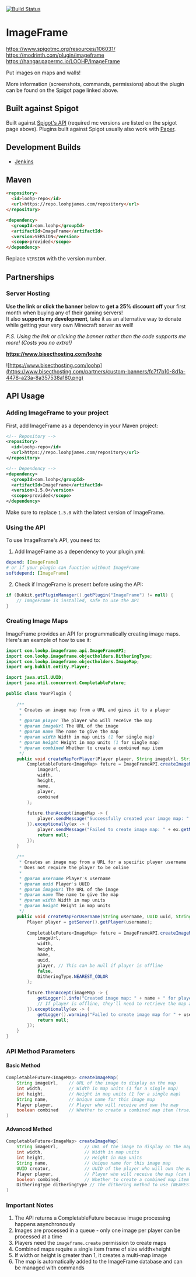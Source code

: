[![Build Status](https://ci.loohpjames.com/job/ImageFrame/badge/icon)](https://ci.loohpjames.com/job/ImageFrame/)
# ImageFrame

https://www.spigotmc.org/resources/106031/<br>
https://modrinth.com/plugin/imageframe<br>
https://hangar.papermc.io/LOOHP/ImageFrame

Put images on maps and walls!

More information (screenshots, commands, permissions) about the plugin can be found on the Spigot page linked above.

## Built against Spigot
Built against [Spigot's API](https://www.spigotmc.org/wiki/buildtools/) (required mc versions are listed on the spigot page above).
Plugins built against Spigot usually also work with [Paper](https://papermc.io/).

## Development Builds

- [Jenkins](https://ci.loohpjames.com/job/ImageFrame/)

## Maven
```html
<repository>
  <id>loohp-repo</id>
  <url>https://repo.loohpjames.com/repository</url>
</repository>
```
```html
<dependency>
  <groupId>com.loohp</groupId>
  <artifactId>ImageFrame</artifactId>
  <version>VERSION</version>
  <scope>provided</scope>
</dependency>
```
Replace `VERSION` with the version number.

## Partnerships

### Server Hosting
**Use the link or click the banner** below to **get a 25% discount off** your first month when buying any of their gaming servers!<br>
It also **supports my development**, take it as an alternative way to donate while getting your very own Minecraft server as well!

*P.S. Using the link or clicking the banner rather than the code supports me more! (Costs you no extra!)*

**https://www.bisecthosting.com/loohp**

![https://www.bisecthosting.com/loohp](https://www.bisecthosting.com/partners/custom-banners/fc7f7b10-8d1a-4478-a23a-8a357538a180.png)

## API Usage

### Adding ImageFrame to your project

First, add ImageFrame as a dependency in your Maven project:

```xml
<!-- Repository -->
<repository>
  <id>loohp-repo</id>
  <url>https://repo.loohpjames.com/repository</url>
</repository>

<!-- Dependency -->
<dependency>
  <groupId>com.loohp</groupId>
  <artifactId>ImageFrame</artifactId>
  <version>1.5.0</version>
  <scope>provided</scope>
</dependency>
```

Make sure to replace `1.5.0` with the latest version of ImageFrame.

### Using the API

To use ImageFrame's API, you need to:

1. Add ImageFrame as a dependency to your plugin.yml:
```yaml
depend: [ImageFrame]
# or if your plugin can function without ImageFrame
softdepend: [ImageFrame]
```

2. Check if ImageFrame is present before using the API:
```java
if (Bukkit.getPluginManager().getPlugin("ImageFrame") != null) {
    // ImageFrame is installed, safe to use the API
}
```

### Creating Image Maps

ImageFrame provides an API for programmatically creating image maps. Here's an example of how to use it:

```java
import com.loohp.imageframe.api.ImageFrameAPI;
import com.loohp.imageframe.objectholders.DitheringType;
import com.loohp.imageframe.objectholders.ImageMap;
import org.bukkit.entity.Player;

import java.util.UUID;
import java.util.concurrent.CompletableFuture;

public class YourPlugin {
    
    /**
     * Creates an image map from a URL and gives it to a player
     * 
     * @param player The player who will receive the map
     * @param imageUrl The URL of the image
     * @param name The name to give the map
     * @param width Width in map units (1 for single map)
     * @param height Height in map units (1 for single map)
     * @param combined Whether to create a combined map item
     */
    public void createMapForPlayer(Player player, String imageUrl, String name, int width, int height, boolean combined) {
        CompletableFuture<ImageMap> future = ImageFrameAPI.createImageMap(
            imageUrl,
            width,
            height,
            name,
            player,
            combined
        );
        
        future.thenAccept(imageMap -> {
            player.sendMessage("Successfully created your image map: " + name);
        }).exceptionally(ex -> {
            player.sendMessage("Failed to create image map: " + ex.getMessage());
            return null;
        });
    }
    
    /**
     * Creates an image map from a URL for a specific player username
     * Does not require the player to be online
     * 
     * @param username Player's username
     * @param uuid Player's UUID
     * @param imageUrl The URL of the image
     * @param name The name to give the map
     * @param width Width in map units
     * @param height Height in map units
     */
    public void createMapForUsername(String username, UUID uuid, String imageUrl, String name, int width, int height) {
        Player player = getServer().getPlayer(username);
        
        CompletableFuture<ImageMap> future = ImageFrameAPI.createImageMap(
            imageUrl,
            width,
            height,
            name,
            uuid,
            player, // This can be null if player is offline
            false,
            DitheringType.NEAREST_COLOR
        );
        
        future.thenAccept(imageMap -> {
            getLogger().info("Created image map: " + name + " for player: " + username);
            // If player is offline, they'll need to retrieve the map another way
        }).exceptionally(ex -> {
            getLogger().warning("Failed to create image map for " + username + ": " + ex.getMessage());
            return null;
        });
    }
}
```

### API Method Parameters

#### Basic Method
```java
CompletableFuture<ImageMap> createImageMap(
    String imageUrl,    // URL of the image to display on the map
    int width,          // Width in map units (1 for a single map)
    int height,         // Height in map units (1 for a single map)
    String name,        // Unique name for this image map
    Player player,      // Player who will receive and own the map
    boolean combined    // Whether to create a combined map item (true) or individual maps (false)
)
```

#### Advanced Method
```java
CompletableFuture<ImageMap> createImageMap(
    String imageUrl,          // URL of the image to display on the map
    int width,                // Width in map units
    int height,               // Height in map units 
    String name,              // Unique name for this image map
    UUID creator,             // UUID of the player who will own the map
    Player player,            // Player who will receive the map (can be null for offline players)
    boolean combined,         // Whether to create a combined map item
    DitheringType ditheringType // The dithering method to use (NEAREST_COLOR, FLOYD_STEINBERG)
)
```

### Important Notes

1. The API returns a CompletableFuture because image processing happens asynchronously
2. Images are processed in a queue - only one image per player can be processed at a time
3. Players need the `imageframe.create` permission to create maps
4. Combined maps require a single item frame of size width×height
5. If width or height is greater than 1, it creates a multi-map image
6. The map is automatically added to the ImageFrame database and can be managed with commands